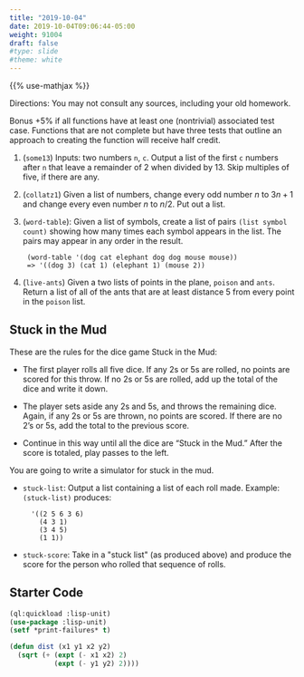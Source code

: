 ```yaml
---
title: "2019-10-04"
date: 2019-10-04T09:06:44-05:00
weight: 91004
draft: false
#type: slide
#theme: white
---
```


{{% use-mathjax %}}

Directions: You may not consult any sources, including your old homework.

Bonus +5% if all functions have at least one (nontrivial) associated
test case. Functions that are not complete but have three tests that
outline an approach to creating the function will receive half credit.

1. (`some13`) Inputs: two numbers `n`, `c`. Output a list of the first `c` numbers
   after `n` that leave a remainder of 2 when divided by 13. Skip
   multiples of five, if there are any.

2. (`collatz1`) Given a list of numbers, change every odd number $n$ to $3n+1$
   and change every even number $n$ to $n/2$. Put out a list.
   
2. (`word-table`): Given a list of symbols, create a list of pairs
   `(list symbol count)` showing how many times each symbol appears in
   the list. The pairs may appear in any order in the result.

        (word-table '(dog cat elephant dog dog mouse mouse))
        => '((dog 3) (cat 1) (elephant 1) (mouse 2))

3. (`live-ants`) Given a two lists of points in the plane, `poison` and
   `ants`. Return a list of all of the ants that are at least distance
   5 from every point in the `poison` list.


## Stuck in the Mud

These are the rules for the dice game Stuck in the Mud:

* The first player rolls all five dice. If any 2s or 5s are rolled, no
  points are scored for this throw. If no 2s or 5s are rolled, add up
  the total of the dice and write it down.

* The player sets aside any 2s and 5s, and throws the remaining
  dice. Again, if any 2s or 5s are thrown, no points are scored. If
  there are no 2’s or 5s, add the total to the previous score.

* Continue in this way until all the dice are “Stuck in the Mud.”
  After the score is totaled, play passes to the left.

You are going to write a simulator for stuck in the mud. 

* `stuck-list`: Output a list containing a list of each roll
made. Example: `(stuck-list)` produces:

        '((2 5 6 3 6)
          (4 3 1)
          (3 4 5)
          (1 1))

* `stuck-score`: Take in a "stuck list" (as produced above) and
  produce the score for the person who rolled that sequence of rolls.
        
## Starter Code

```lisp
(ql:quickload :lisp-unit)
(use-package :lisp-unit)
(setf *print-failures* t)

(defun dist (x1 y1 x2 y2)
  (sqrt (+ (expt (- x1 x2) 2)
           (expt (- y1 y2) 2))))
```
